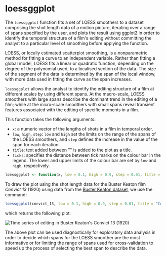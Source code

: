 # loessggplot

The ```loessggplot``` function fits a set of LOESS smoothers to a dataset comprising the shot length data of a motion picture, iterating over a range of spans specified by the user, and plots the result using ggplot2 in order to identify the temporal structure of a film's editing without committing the analyst to a particular level of smoothing before applying the function. 

LOESS, or locally estimated scatterplot smoothing, is a nonparametric method for fitting a curve to an independent variable. Rather than fitting a global model, LOESS fits a linear or quadratic function, depending on the degree of the polynomial used, to a localised section of the data. The size of the segment of the data is determined by the span of the local window, with more data used in fitting the curve as the span increases. 

```loessggplot``` allows the analyst to identify the editing structure of a film at different scales by using different spans. At the macro-scale, LOESS smoothers with large spans describe the dominant trend in the editing of a film; while at the micro-scale smoothers with small spans reveal transient features associated with the editing of specific moments in a film.

This function takes the following arguments:

- ```x```: a numeric vector of the lengths of shots in a film in temporal order.
- ```low```, ```high```, ```step```: ```low``` and ```high``` set the limits on the range of the spans of the LOESS smoothers, and ```step``` defines the increase in the value of the span for each iteration.
- ```title```: text added between "" is added to the plot as a title.
- ```ticks```: specifies the distance between tick marks on the colour bar in the legend. The lower and upper limits of the colour bar are set by ```low``` and ```high```, respectively.

```R
loessggplot <- function(x, low = 0.1, high = 0.9, step = 0.01, title = "", ticks = 0.1)
```

To draw the plot using the shot length data for the Buster Keaton film *Convict 13* (1920) using data from the [Buster Keaton dataset](https://computationalfilmanalysis.wordpress.com/2020/07/07/keaton-data-set/), we use the command:

```R
loessggplot(convict_13, low = 0.1, high = 0.9, step = 0.01, title = "Convict 13 (1920)", ticks = 0.1)
```
which returns the following plot:

![Time series of editing in Buster Keaton's Convict 13 (1920)](loessggplot/images/Convict_13.png)

The above plot can be used diagnostically for exploratory data analysis in order to decide which spans for the LOESS smoother are the most informative or for limiting the range of spans used for cross-validation to speed up the process of selecting the best span to describe the data.
